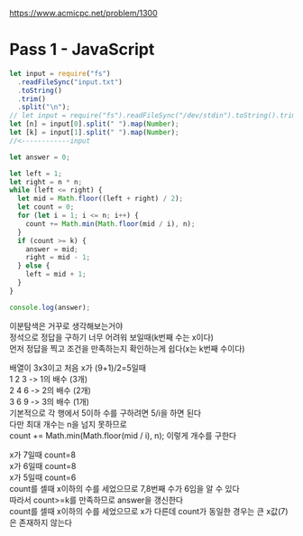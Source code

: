 https://www.acmicpc.net/problem/1300

# Pass 1 - JavaScript
~~~javascript
let input = require("fs")
  .readFileSync("input.txt")
  .toString()
  .trim()
  .split("\n");
// let input = require("fs").readFileSync("/dev/stdin").toString().trim().split('\n');
let [n] = input[0].split(" ").map(Number);
let [k] = input[1].split(" ").map(Number);
//<------------input

let answer = 0;

let left = 1;
let right = n * n;
while (left <= right) {
  let mid = Math.floor((left + right) / 2);
  let count = 0;
  for (let i = 1; i <= n; i++) {
    count += Math.min(Math.floor(mid / i), n);
  }
  if (count >= k) {
    answer = mid;
    right = mid - 1;
  } else {
    left = mid + 1;
  }
}

console.log(answer);

~~~

이분탐색은 거꾸로 생각해보는거야  
정석으로 정답을 구하기 너무 어려워 보일때(k번째 수는 x이다)  
먼저 정답을 찍고 조건을 만족하는지 확인하는게 쉽다(x는 k번째 수이다)  
  
배열이 3x3이고 처음 x가 (9+1)/2=5일때  
1 2 3 -> 1의 배수 (3개)  
2 4 6 -> 2의 배수 (2개)  
3 6 9 -> 3의 배수 (1개)  
기본적으로 각 행에서 5이하 수를 구하려면 5/i을 하면 된다  
다만 최대 개수는 n을 넘지 못하므로  
count += Math.min(Math.floor(mid / i), n); 이렇게 개수를 구한다  
  
x가 7일때 count=8  
x가 6일때 count=8  
x가 5일때 count=6  
count를 셀때 x이하의 수를 세었으므로 7,8번째 수가 6임을 알 수 있다  
따라서 count>=k를 만족하므로 answer을 갱신한다  
count를 셀때 x이하의 수를 세었으므로 x가 다른데 count가 동일한 경우는 큰 x값(7)은 존재하지 않는다  
